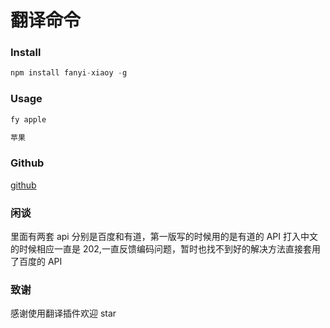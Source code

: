# 翻译命令

### Install

```js
npm install fanyi-xiaoy -g
```

### Usage

```js
fy apple

苹果
```

### Github

[github](https://github.com/pro-xiaoy/fanyi)

### 闲谈

里面有两套 api 分别是百度和有道，第一版写的时候用的是有道的 API 打入中文的时候相应一直是 202,一直反馈编码问题，暂时也找不到好的解决方法直接套用了百度的 API

### 致谢

感谢使用翻译插件欢迎 star
